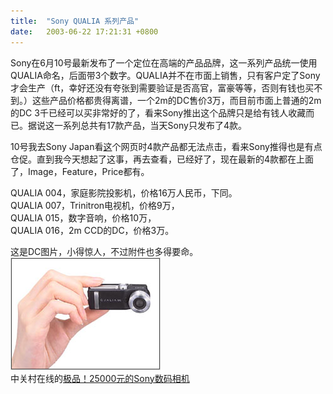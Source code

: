 ```yaml
---
title:  "Sony QUALIA 系列产品"
date:   2003-06-22 17:21:31 +0800
---
```


Sony在6月10号最新发布了一个定位在高端的产品品牌，这一系列产品统一使用QUALIA命名，后面带3个数字。QUALIA并不在市面上销售，只有客户定了Sony才会生产（ft，幸好还没有夸张到需要验证是否高官，富豪等等，否则有钱也买不到。）这些产品价格都贵得离谱，一个2m的DC售价3万，而目前市面上普通的2m的DC 3千已经可以买非常好的了，看来Sony推出这个品牌只是给有钱人收藏而已。据说这一系列总共有17款产品，当天Sony只发布了4款。  

10号我去Sony Japan看[这](http://www.sony.co.jp/SonyInfo/QUALIA/)个网页时4款产品都无法点击，看来Sony推得也是有点仓促。直到我今天想起了这事，再去查看，已经好了，现在最新的4款都在上面了，Image，Feature，Price都有。  

QUALIA 004，家庭影院投影机，价格16万人民币，下同。  
QUALIA 007，Trinitron电视机，价格9万，  
QUALIA 015，数字音响，价格10万，  
QUALIA 016，2m CCD的DC，价格3万。  

这是DC图片，小得惊人，不过附件也多得要命。  
![](/images/2011/digital/016.jpg)  
中关村在线的[极品！25000元的Sony数码相机](http://digital.zol.com.cn/2003/0612/62746.shtml)  

